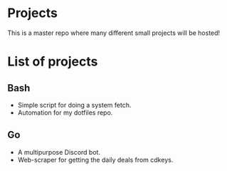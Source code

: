 # Projects
This is a master repo where many different small projects will be hosted!

# List of projects
## Bash
- Simple script for doing a system fetch.
- Automation for my dotfiles repo.

## Go
- A multipurpose Discord bot.
- Web-scraper for getting the daily deals from cdkeys.